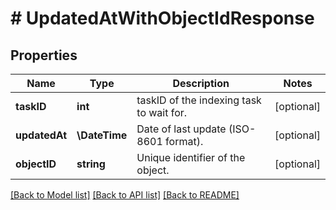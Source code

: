 # # UpdatedAtWithObjectIdResponse

## Properties

Name | Type | Description | Notes
------------ | ------------- | ------------- | -------------
**taskID** | **int** | taskID of the indexing task to wait for. | [optional]
**updatedAt** | **\DateTime** | Date of last update (ISO-8601 format). | [optional]
**objectID** | **string** | Unique identifier of the object. | [optional]

[[Back to Model list]](../../README.md#models) [[Back to API list]](../../README.md#endpoints) [[Back to README]](../../README.md)
